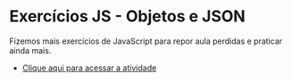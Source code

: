 # Exercícios JS - Objetos e JSON

Fizemos mais exercícios de JavaScript para repor aula perdidas e praticar ainda mais.

- [Clique aqui para acessar a atividade](./exercicios-reposicao.js)